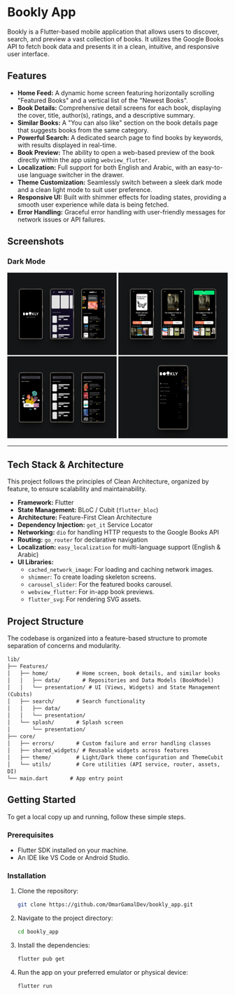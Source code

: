 # Bookly App

Bookly is a Flutter-based mobile application that allows users to discover, search, and preview a vast collection of books. It utilizes the Google Books API to fetch book data and presents it in a clean, intuitive, and responsive user interface.

## Features

- **Home Feed:** A dynamic home screen featuring horizontally scrolling "Featured Books" and a vertical list of the "Newest Books".
- **Book Details:** Comprehensive detail screens for each book, displaying the cover, title, author(s), ratings, and a descriptive summary.
- **Similar Books:** A "You can also like" section on the book details page that suggests books from the same category.
- **Powerful Search:** A dedicated search page to find books by keywords, with results displayed in real-time.
- **Book Preview:** The ability to open a web-based preview of the book directly within the app using `webview_flutter`.
- **Localization:** Full support for both English and Arabic, with an easy-to-use language switcher in the drawer.
- **Theme Customization:** Seamlessly switch between a sleek dark mode and a clean light mode to suit user preference.
- **Responsive UI:** Built with shimmer effects for loading states, providing a smooth user experience while data is being fetched.
- **Error Handling:** Graceful error handling with user-friendly messages for network issues or API failures.

## Screenshots
###  Dark Mode  
<p align="center">  
  <img src="assets/screenshots/first_shot_dark.png" alt="Splash and Home Feature" width="250"/>  
  <img src="assets/screenshots/second_shot_dark.png" alt="boook Details Feature" width="250"/>  
  <img src="assets/screenshots/third_shot_dark.png" alt="Search Feature" width="250"/>  
  <img src="assets/screenshots/fourth_shot_dark.png" alt="Drawer Feature" width="250"/>  
</p>  

---
<!-- ###  Light Mode  
<p align="center">  
  <img src="assets/screenshots/no_notes_yet_light.png" alt="No Notes Yet (Light)" width="250"/>  
  <img src="assets/screenshots/note_add_success_light.png" alt="Note Added Successfully (Light)" width="250"/>  
  <img src="assets/screenshots/note_add_failure_light.png" alt="Note Add Failed (Light)" width="250"/>  
  <img src="assets/screenshots/list_of_notes_light.png" alt="Notes List (Light)" width="250"/>
  <img src="assets/screenshots/search_note_light.png" alt="Search Note (Dark)" width="250"/>  
  <img src="assets/screenshots/search_in_notes_light.png" alt="Search In Notes (Dark)" width="250"/>   
  <img src="assets/screenshots/edit_note_light.png" alt="Edit Note (Light)" width="250"/>  
  <img src="assets/screenshots/delete_note_light.png" alt="Delete Note (Light)" width="250"/>  
</p>   -->

##  Tech Stack & Architecture

This project follows the principles of Clean Architecture, organized by feature, to ensure scalability and maintainability.

- **Framework:** Flutter
- **State Management:** BLoC / Cubit (`flutter_bloc`)
- **Architecture:** Feature-First Clean Architecture
- **Dependency Injection:** `get_it` Service Locator
- **Networking:** `dio` for handling HTTP requests to the Google Books API
- **Routing:** `go_router` for declarative navigation
- **Localization:** `easy_localization` for multi-language support (English & Arabic)
- **UI Libraries:**
    - `cached_network_image`: For loading and caching network images.
    - `shimmer`: To create loading skeleton screens.
    - `carousel_slider`: For the featured books carousel.
    - `webview_flutter`: For in-app book previews.
    - `flutter_svg`: For rendering SVG assets.

##  Project Structure

The codebase is organized into a feature-based structure to promote separation of concerns and modularity.

```
lib/
├── Features/
│   ├── home/         # Home screen, book details, and similar books
│   │   ├── data/       # Repositories and Data Models (BookModel)
│   │   └── presentation/ # UI (Views, Widgets) and State Management (Cubits)
│   ├── search/       # Search functionality
│   │   ├── data/
│   │   └── presentation/
│   └── splash/       # Splash screen
│       └── presentation/
├── core/
│   ├── errors/       # Custom failure and error handling classes
│   ├── shared_widgets/ # Reusable widgets across features
│   ├── theme/        # Light/Dark theme configuration and ThemeCubit
│   └── utils/        # Core utilities (API service, router, assets, DI)
└── main.dart       # App entry point
```

##  Getting Started

To get a local copy up and running, follow these simple steps.

### Prerequisites

- Flutter SDK installed on your machine.
- An IDE like VS Code or Android Studio.

### Installation

1.  Clone the repository:
    ```sh
    git clone https://github.com/OmarGamalDev/bookly_app.git
    ```
2.  Navigate to the project directory:
    ```sh
    cd bookly_app
    ```
3.  Install the dependencies:
    ```sh
    flutter pub get
    ```
4.  Run the app on your preferred emulator or physical device:
    ```sh
    flutter run